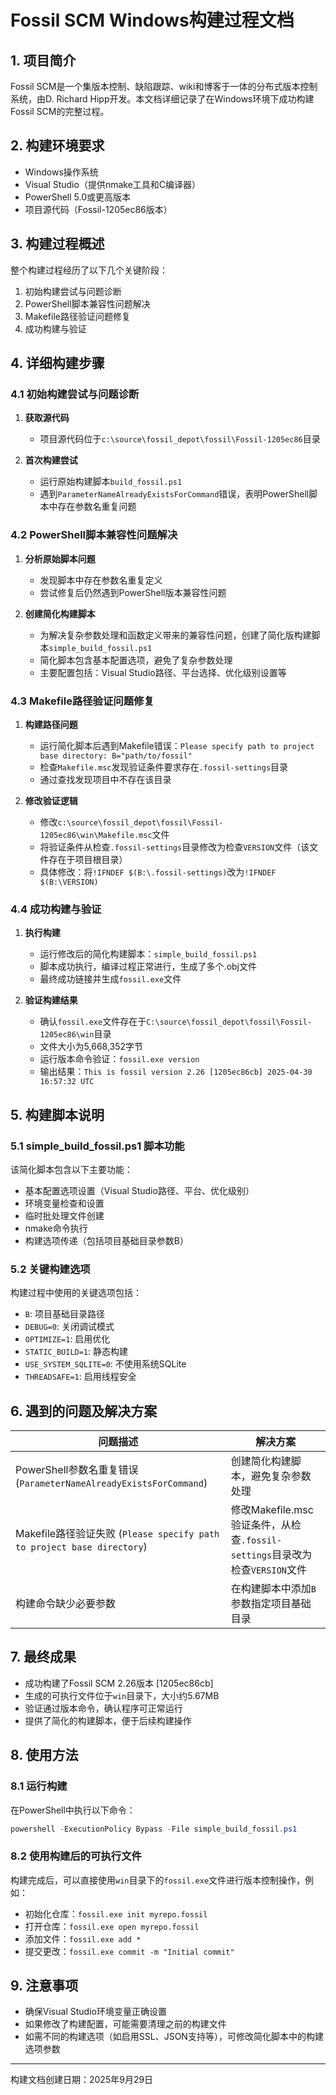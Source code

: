 # Fossil SCM Windows构建过程文档

## 1. 项目简介

Fossil SCM是一个集版本控制、缺陷跟踪、wiki和博客于一体的分布式版本控制系统，由D. Richard Hipp开发。本文档详细记录了在Windows环境下成功构建Fossil SCM的完整过程。

## 2. 构建环境要求

- Windows操作系统
- Visual Studio（提供nmake工具和C编译器）
- PowerShell 5.0或更高版本
- 项目源代码（Fossil-1205ec86版本）

## 3. 构建过程概述

整个构建过程经历了以下几个关键阶段：
1. 初始构建尝试与问题诊断
2. PowerShell脚本兼容性问题解决
3. Makefile路径验证问题修复
4. 成功构建与验证

## 4. 详细构建步骤

### 4.1 初始构建尝试与问题诊断

1. **获取源代码**
   - 项目源代码位于`c:\source\fossil_depot\fossil\Fossil-1205ec86`目录

2. **首次构建尝试**
   - 运行原始构建脚本`build_fossil.ps1`
   - 遇到`ParameterNameAlreadyExistsForCommand`错误，表明PowerShell脚本中存在参数名重复问题

### 4.2 PowerShell脚本兼容性问题解决

1. **分析原始脚本问题**
   - 发现脚本中存在参数名重复定义
   - 尝试修复后仍然遇到PowerShell版本兼容性问题

2. **创建简化构建脚本**
   - 为解决复杂参数处理和函数定义带来的兼容性问题，创建了简化版构建脚本`simple_build_fossil.ps1`
   - 简化脚本包含基本配置选项，避免了复杂参数处理
   - 主要配置包括：Visual Studio路径、平台选择、优化级别设置等

### 4.3 Makefile路径验证问题修复

1. **构建路径问题**
   - 运行简化脚本后遇到Makefile错误：`Please specify path to project base directory: B="path/to/fossil"`
   - 检查`Makefile.msc`发现验证条件要求存在`.fossil-settings`目录
   - 通过查找发现项目中不存在该目录

2. **修改验证逻辑**
   - 修改`c:\source\fossil_depot\fossil\Fossil-1205ec86\win\Makefile.msc`文件
   - 将验证条件从检查`.fossil-settings`目录修改为检查`VERSION`文件（该文件存在于项目根目录）
   - 具体修改：将`!IFNDEF $(B:\.fossil-settings)`改为`!IFNDEF $(B:\VERSION)`

### 4.4 成功构建与验证

1. **执行构建**
   - 运行修改后的简化构建脚本：`simple_build_fossil.ps1`
   - 脚本成功执行，编译过程正常进行，生成了多个.obj文件
   - 最终成功链接并生成`fossil.exe`文件

2. **验证构建结果**
   - 确认`fossil.exe`文件存在于`C:\source\fossil_depot\fossil\Fossil-1205ec86\win`目录
   - 文件大小为5,668,352字节
   - 运行版本命令验证：`fossil.exe version`
   - 输出结果：`This is fossil version 2.26 [1205ec86cb] 2025-04-30 16:57:32 UTC`

## 5. 构建脚本说明

### 5.1 simple_build_fossil.ps1 脚本功能

该简化脚本包含以下主要功能：
- 基本配置选项设置（Visual Studio路径、平台、优化级别）
- 环境变量检查和设置
- 临时批处理文件创建
- nmake命令执行
- 构建选项传递（包括项目基础目录参数B）

### 5.2 关键构建选项

构建过程中使用的关键选项包括：
- `B`: 项目基础目录路径
- `DEBUG=0`: 关闭调试模式
- `OPTIMIZE=1`: 启用优化
- `STATIC_BUILD=1`: 静态构建
- `USE_SYSTEM_SQLITE=0`: 不使用系统SQLite
- `THREADSAFE=1`: 启用线程安全

## 6. 遇到的问题及解决方案

| 问题描述 | 解决方案 |
|---------|---------|
| PowerShell参数名重复错误 (`ParameterNameAlreadyExistsForCommand`) | 创建简化构建脚本，避免复杂参数处理 |
| Makefile路径验证失败 (`Please specify path to project base directory`) | 修改Makefile.msc验证条件，从检查`.fossil-settings`目录改为检查`VERSION`文件 |
| 构建命令缺少必要参数 | 在构建脚本中添加`B`参数指定项目基础目录 |

## 7. 最终成果

- 成功构建了Fossil SCM 2.26版本 [1205ec86cb]
- 生成的可执行文件位于`win`目录下，大小约5.67MB
- 验证通过版本命令，确认程序可正常运行
- 提供了简化的构建脚本，便于后续构建操作

## 8. 使用方法

### 8.1 运行构建

在PowerShell中执行以下命令：
```powershell
powershell -ExecutionPolicy Bypass -File simple_build_fossil.ps1
```

### 8.2 使用构建后的可执行文件

构建完成后，可以直接使用`win`目录下的`fossil.exe`文件进行版本控制操作，例如：
- 初始化仓库：`fossil.exe init myrepo.fossil`
- 打开仓库：`fossil.exe open myrepo.fossil`
- 添加文件：`fossil.exe add *`
- 提交更改：`fossil.exe commit -m "Initial commit"`

## 9. 注意事项

- 确保Visual Studio环境变量正确设置
- 如果修改了构建配置，可能需要清理之前的构建文件
- 如需不同的构建选项（如启用SSL、JSON支持等），可修改简化脚本中的构建选项参数

---

构建文档创建日期：2025年9月29日
